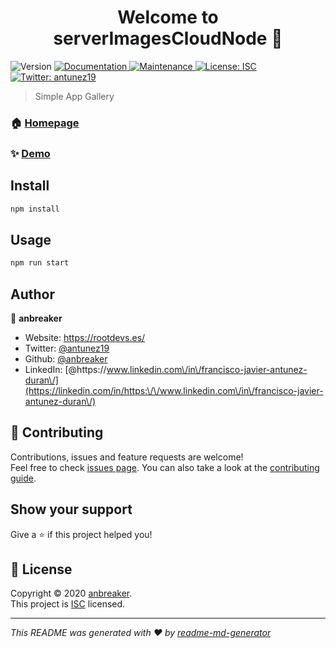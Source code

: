 <h1 align="center">Welcome to serverImagesCloudNode 👋</h1>
<p>
  <img alt="Version" src="https://img.shields.io/badge/version-1.0.0-blue.svg?cacheSeconds=2592000" />
  <a href="https://github.com/anbreaker/serverImagesCloudNode#readme" target="_blank">
    <img alt="Documentation" src="https://img.shields.io/badge/documentation-yes-brightgreen.svg" />
  </a>
  <a href="https://github.com/anbreaker/serverImagesCloudNode/graphs/commit-activity" target="_blank">
    <img alt="Maintenance" src="https://img.shields.io/badge/Maintained%3F-yes-green.svg" />
  </a>
  <a href="https://github.com/anbreaker/serverImagesCloudNode/blob/master/LICENSE" target="_blank">
    <img alt="License: ISC" src="https://img.shields.io/github/license/anbreaker/serverImagesCloudNode" />
  </a>
  <a href="https://twitter.com/antunez19" target="_blank">
    <img alt="Twitter: antunez19" src="https://img.shields.io/twitter/follow/antunez19.svg?style=social" />
  </a>
</p>

> Simple App Gallery

### 🏠 [Homepage](https://github.com/anbreaker/serverImagesCloudNode#readme)

### ✨ [Demo](https://server-images-cloud-node.herokuapp.com/)

## Install

```sh
npm install
```

## Usage

```sh
npm run start
```

## Author

👤 **anbreaker**

* Website: https://rootdevs.es/
* Twitter: [@antunez19](https://twitter.com/antunez19)
* Github: [@anbreaker](https://github.com/anbreaker)
* LinkedIn: [@https:\/\/www.linkedin.com\/in\/francisco-javier-antunez-duran\/](https://linkedin.com/in/https:\/\/www.linkedin.com\/in\/francisco-javier-antunez-duran\/)

## 🤝 Contributing

Contributions, issues and feature requests are welcome!<br />Feel free to check [issues page](https://github.com/anbreaker/serverImagesCloudNode/issues). You can also take a look at the [contributing guide](https://github.com/anbreaker/serverImagesCloudNode/blob/master/CONTRIBUTING.md).

## Show your support

Give a ⭐️ if this project helped you!

## 📝 License

Copyright © 2020 [anbreaker](https://github.com/anbreaker).<br />
This project is [ISC](https://github.com/anbreaker/serverImagesCloudNode/blob/master/LICENSE) licensed.

***
_This README was generated with ❤️ by [readme-md-generator](https://github.com/kefranabg/readme-md-generator)_